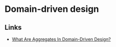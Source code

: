 # Domain-driven design

## Links

- [What Are Aggregates In Domain-Driven Design?](https://www.jamesmichaelhickey.com/domain-driven-design-aggregates/)
